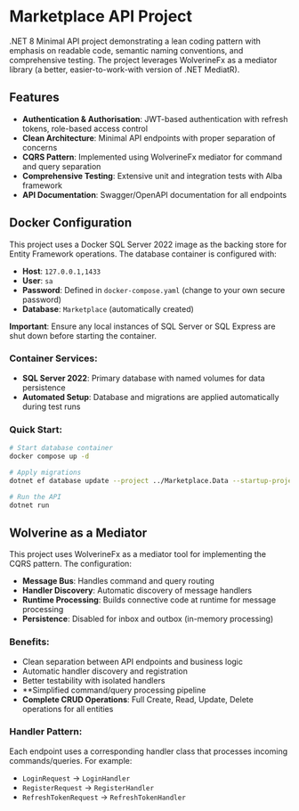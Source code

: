 # Marketplace API Project

.NET 8 Minimal API project demonstrating a lean coding pattern with emphasis on readable code, semantic naming conventions, and comprehensive testing. The project leverages WolverineFx as a mediator library (a better, easier-to-work-with version of .NET MediatR).

## Features

- **Authentication & Authorisation**: JWT-based authentication with refresh tokens, role-based access control
- **Clean Architecture**: Minimal API endpoints with proper separation of concerns
- **CQRS Pattern**: Implemented using WolverineFx mediator for command and query separation
- **Comprehensive Testing**: Extensive unit and integration tests with Alba framework
- **API Documentation**: Swagger/OpenAPI documentation for all endpoints

## Docker Configuration

This project uses a Docker SQL Server 2022 image as the backing store for Entity Framework operations. The database container is configured with:

- **Host**: `127.0.0.1,1433`
- **User**: `sa`
- **Password**: Defined in `docker-compose.yaml` (change to your own secure password)
- **Database**: `Marketplace` (automatically created)

**Important**: Ensure any local instances of SQL Server or SQL Express are shut down before starting the container.

### Container Services:
- **SQL Server 2022**: Primary database with named volumes for data persistence
- **Automated Setup**: Database and migrations are applied automatically during test runs

### Quick Start:
```bash
# Start database container
docker compose up -d

# Apply migrations
dotnet ef database update --project ../Marketplace.Data --startup-project .

# Run the API
dotnet run
```

## Wolverine as a Mediator

This project uses WolverineFx as a mediator tool for implementing the CQRS pattern. The configuration:

- **Message Bus**: Handles command and query routing
- **Handler Discovery**: Automatic discovery of message handlers
- **Runtime Processing**: Builds connective code at runtime for message processing
- **Persistence**: Disabled for inbox and outbox (in-memory processing)

### Benefits:
- Clean separation between API endpoints and business logic
- Automatic handler discovery and registration
- Better testability with isolated handlers
- **Simplified command/query processing pipeline
- **Complete CRUD Operations**: Full Create, Read, Update, Delete operations for all entities

### Handler Pattern:
Each endpoint uses a corresponding handler class that processes incoming commands/queries. For example:
- `LoginRequest` → `LoginHandler`
- `RegisterRequest` → `RegisterHandler`
- `RefreshTokenRequest` → `RefreshTokenHandler`
